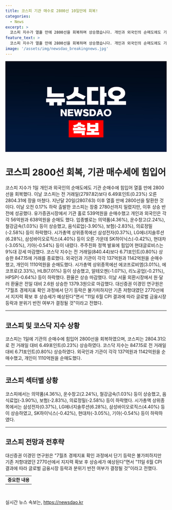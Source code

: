 ```yaml
---
title: 코스피 기관 매수로 2800선 10일만에 회복!
categories:
  - News
excerpt: >
  코스피 지수가 열흘 만에 2800선을 회복하며 상승했습니다. 개인과 외국인의 순매도에도 기관 순매수가 진행되었고, 삼성전자와 LG에너지솔루션 등 시가총액 상위종목이 오르는 가운데 의료정밀과 음식료업이 하락했습니다. 또한, 코스닥 지수는 외국인과 기관이 순매수를 하며 상승했고, 환율은 상승 마감했습니다. 대신증권 이경민 연구원은 단기 등락은 있겠지만 2770선에서 지지력이 확보되었으며 상승세가 예상된다고 전망했습니다.
feature_text: >
  코스피 지수가 열흘 만에 2800선을 회복하며 상승했습니다. 개인과 외국인의 순매도에도 기관 순매수가 진행되었고, 삼성전자와 LG에너지솔루션 등 시가총액 상위종목이 오르는 가운데 의료정밀과 음식료업이 하락했습니다. 또한, 코스닥 지수는 외국인과 기관이 순매수를 하며 상승했고, 환율은 상승 마감했습니다. 대신증권 이경민 연구원은 단기 등락은 있겠지만 2770선에서 지지력이 확보되었으며 상승세가 예상된다고 전망했습니다.
image: '/assets/img/newsdao_breakingnews.jpg'
---
```


<p><img src="/assets/img/newsdao_breakingnews.jpg" alt="flaretime 속보" /></p>

<h1 data-ke-size="size26">코스피 2800선 회복, 기관 매수세에 힘입어</h1>

<p data-ke-size="size16">코스피 지수가 1일 개인과 외국인의 순매도에도 기관 순매수에 힘입어  열흘 만에 2800선을 회복했다. 이날  코스피는 전 거래일(2797.82)보다 6.49포인트(0.23%) 오른 2804.31에 장을 마쳤다. 지난달 20일(2807.63) 이후 열흘 만에 2800선을 탈환한 것이다.  이날 오전 0.17% 하락 출발한 코스피는 장중 2780선까지 밀렸지만, 이후 상승 반전에 성공했다. 유가증권시장에서 기관 홀로 539억원을 순매수했고 개인과 외국인은 각각 56억원과 638억원을 순매도 했다. 업종별로는 의약품(4.36%), 운수창고(2.24%), 철강금속(1.03%) 등이 상승했고, 음식료업(-3.90%), 보험(-2.83%), 의료정밀(-2.58%) 등이 하락했다. 시가총액 상위종목에선 삼성전자(0.37%), LG에너지솔루션(6.28%), 삼성바이오로직스(4.40%) 등이 오른 가운데 SK하이닉스(-0.42%), 현대차(-3.05%), 기아(-0.54%) 등이 내렸다. 주주친화 정책 발표에 힘입어 현대글로비스는 9%대 강세 마감했다. 코스닥 지수는 전 거래일(840.44)보다 6.71포인트(0.80%) 상승한 847.15에 거래를 종료했다. 외국인과 기관이 각각 137억원과 1142억원을 순매수했고, 개인이 1110억원을 순매도했다. 시가총액 상위종목에선 에코프로비엠(3.01%), 에코프로(2.33%), HLB(7.01%) 등이 상승했고, 알테오젠(-1.07%), 리노공업(-0.21%), HPSP(-0.64%) 등이 하락했다. 환율은 상승 마감했다. 이날 서울 외환시장에서 원·달러 환율은 전일 대비 2.6원 상승한 1379.3원으로 마감했다. 대신증권 이경민 연구원은 "7월초 경제지표 확인 과정에서 단기 등락은 불가피하지만 기존 저항대였던 2770선에서 지지력 확보 후 상승세가 예상된다"면서 "11일 6월 CPI 결과에 따라 글로벌 금융시장 등락과 분위기 반전 여부가 결정될 것"이라고 전했다.</p>

<hr>

<h2 data-ke-size="size26">코스피 및 코스닥 지수 상황</h2>

<p data-ke-size="size16">코스피는 1일에 기관의 순매수에 힘입어 2800선을 회복하였으며, 코스피는 2804.31으로 전 거래일 대비 6.49포인트(0.23%) 상승하였다. 코스닥 지수는 847.15로 전 거래일 대비 6.71포인트(0.80%) 상승하였다. 외국인과 기관이 각각 137억원과 1142억원을 순매수했고, 개인이 1110억원을 순매도했다. </p>

<hr>

<h2 data-ke-size="size26">코스피 섹터별 상황</h2>

<p data-ke-size="size16">코스피에서는 의약품(4.36%), 운수창고(2.24%), 철강금속(1.03%) 등이 상승했고, 음식료업(-3.90%), 보험(-2.83%), 의료정밀(-2.58%) 등이 하락했다. 시가총액 상위종목에서는 삼성전자(0.37%), LG에너지솔루션(6.28%), 삼성바이오로직스(4.40%) 등이 상승하였고, SK하이닉스(-0.42%), 현대차(-3.05%), 기아(-0.54%) 등이 하락하였다. </p>

<hr>

<h2 data-ke-size="size26">코스피 전망과 전후략</h2>

<p data-ke-size="size16">대신증권 이경민 연구원은 "7월초 경제지표 확인 과정에서 단기 등락은 불가피하지만 기존 저항대였던 2770선에서 지지력 확보 후 상승세가 예상된다"면서 "11일 6월 CPI 결과에 따라 글로벌 금융시장 등락과 분위기 반전 여부가 결정될 것"이라고 전했다.</p>

<table>
  <tbody>
    <tr>
      <td style="text-align: center; height: 17px;"><b>중요한 내용</b></td>
    </tr>
  </tbody>
</table>

<p data-ke-size="size16">&nbsp;</p>
실시간 뉴스 속보는, <a href="https://newsdao.kr" rel="dofollow">https://newsdao.kr</a>


